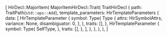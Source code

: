 [
    HirDecl::MajorItem(
        MajorItemHirDecl::Trait(
            TraitHirDecl {
                path: TraitPath(`std::ops::Add`),
                template_parameters: HirTemplateParameters {
                    data: [
                        HirTemplateParameter {
                            symbol: Type(
                                Type {
                                    attrs: HirSymbolAttrs,
                                    variance: None,
                                    disambiguator: 0,
                                },
                            ),
                            traits: [],
                        },
                        HirTemplateParameter {
                            symbol: Type(
                                SelfType,
                            ),
                            traits: [],
                        },
                    ],
                },
            },
        ),
    ),
]